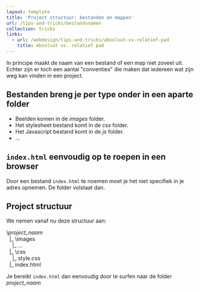 ```yaml
---
layout: template
title: 'Project structuur: bestanden en mappen'
url: /tips-and-tricks/bestandsnamen
collection: tricks
links:
  - url: /webdesign/tips-and-tricks/absoluut-vs-relatief-pad
    title: Absoluut vs. relatief pad
---
```

In principe maakt de naam van een bestand of een map niet zoveel uit. Echter zijn er toch een aantal "conventies" die maken dat iedereen wat zijn weg kan vinden in een project.

## Bestanden breng je per type onder in een aparte folder
* Beelden komen in de <em>images</em> folder.
* Het stylesheet bestand komt in de <em>css</em> folder.
* Het Javascript bestand komt in de <em>js</em> folder.
* ...

## <code>index.html</code> eenvoudig op te roepen in een browser
 
Door een bestand <code>index.html</code> te noemen moet je het niet specifiek in je adres opnemen. De folder volstaat dan.

## Project structuur 

We nemen vanaf nu deze structuur aan:

<div class="gray-code">
\<em>project_naam</em><br />
&nbsp;&nbsp;|_ \images<br />
&nbsp;&nbsp;&nbsp;&nbsp;|_ ...<br />
&nbsp;&nbsp;|_ \css<br />
&nbsp;&nbsp;&nbsp;&nbsp;|_ style.css<br />
&nbsp;&nbsp;|_ index.html
</div>

Je bereikt <code>index.html</code> dan eenvoudig door te surfen naar de folder <em>project_naam</em>